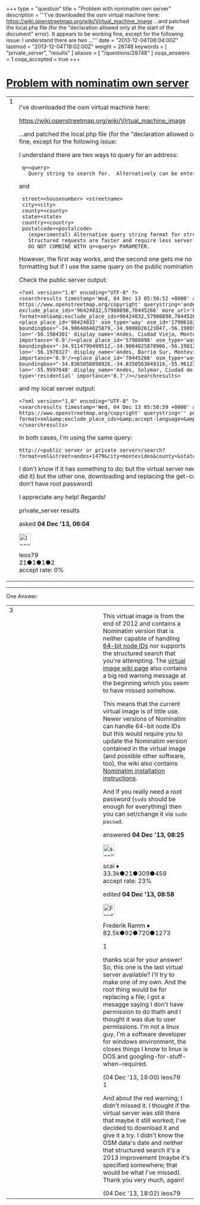 +++
type = "question"
title = "Problem with nominatim own server"
description = '''I&#x27;ve downloaded the osm virtual machine here: https://wiki.openstreetmap.org/wiki/Virtual_machine_image ...and patched the local.php file (for the &quot;declaration allowed only at the start of the document&quot; error). It appears to be working fine, except for the following issue: I understand there are two ...'''
date = "2013-12-04T06:04:00Z"
lastmod = "2013-12-04T18:02:00Z"
weight = 28748
keywords = [ "private_server", "results" ]
aliases = [ "/questions/28748" ]
osqa_answers = 1
osqa_accepted = true
+++

<div class="headNormal">

# [Problem with nominatim own server](/questions/28748/problem-with-nominatim-own-server)

</div>

<div id="main-body">

<div id="askform">

<table id="question-table" style="width:100%;">
<colgroup>
<col style="width: 50%" />
<col style="width: 50%" />
</colgroup>
<tbody>
<tr>
<td style="width: 30px; vertical-align: top"><div class="vote-buttons">
<span id="post-28748-upvote" class="ajax-command post-vote up" rel="nofollow" title="I like this post (click again to cancel)"> </span>
<div id="post-28748-score" class="post-score" title="current number of votes">
1
</div>
<span id="post-28748-downvote" class="ajax-command post-vote down" rel="nofollow" title="I dont like this post (click again to cancel)"> </span> <span id="favorite-mark" class="ajax-command favorite-mark" rel="nofollow" title="mark/unmark this question as favorite (click again to cancel)"> </span>
<div id="favorite-count" class="favorite-count">
&#10;</div>
</div></td>
<td><div id="item-right">
<div class="question-body">
<p>I've downloaded the osm virtual machine here:</p>
<p><a href="https://wiki.openstreetmap.org/wiki/Virtual_machine_image">https://wiki.openstreetmap.org/wiki/Virtual_machine_image</a></p>
<p>...and patched the local.php file (for the "declaration allowed only at the start of the document" error). It appears to be working fine, except for the following issue:</p>
<p>I understand there are two ways to query for an address:</p>
<pre><code> q=&lt;query&gt;
   Query string to search for.  Alternatively can be entered as:</code></pre>
<p>and</p>
<pre><code> street=&lt;housenumber&gt; &lt;streetname&gt;
 city=&lt;city&gt;
 county=&lt;county&gt;
 state=&lt;state&gt;
 country=&lt;country&gt;
 postalcode=&lt;postalcode&gt;
   (experimental) Alternative query string format for structured requests. 
   Structured requests are faster and require less server resources. 
   DO NOT COMBINE WITH q=&lt;query&gt; PARAMETER.</code></pre>
<p>However, the first way works, and the second one gets me no results. I thought it could be a problem with the address formatting but if I use the same query on the public nominatim server (instead of my own) I get results.</p>
<p>Check the public server output:</p>
<pre><code>&lt;?xml version=&quot;1.0&quot; encoding=&quot;UTF-8&quot; ?&gt;
&lt;searchresults timestamp=&#39;Wed, 04 Dec 13 05:50:52 +0000&#39; attribution=&#39;Data ?? OpenStreetMap contributors, ODbL 1.0. https://www.openstreetmap.org/copyright&#39; querystring=&#39;andes 1479, montevideo, montevideo, uruguay&#39; polygon=&#39;false&#39; exclude_place_ids=&#39;96424832,57980898,70445266&#39; more_url=&#39;http://nominatim.openstreetmap.org/search?format=xml&amp;amp;exclude_place_ids=96424832,57980898,70445266&amp;amp;q=andes+1479%2C+montevideo%2C+montevideo%2C+uruguay&#39;&gt;
&lt;place place_id=&#39;96424832&#39; osm_type=&#39;way&#39; osm_id=&#39;179061638&#39; place_rank=&#39;26&#39; boundingbox=&quot;-34.9064064025879,-34.9008026123047,-56.1986999511719,-56.1981239318848&quot; lat=&#39;-34.9035605&#39; lon=&#39;-56.1984301&#39; display_name=&#39;Andes, Ciudad Vieja, Montevideo, 11100, Uruguay&#39; class=&#39;highway&#39; type=&#39;residential&#39; importance=&#39;0.9&#39;/&gt;&lt;place place_id=&#39;57980898&#39; osm_type=&#39;way&#39; osm_id=&#39;78105349&#39; place_rank=&#39;26&#39; boundingbox=&quot;-34.9114799499512,-34.9064025878906,-56.198127746582,-56.1972122192383&quot; lat=&#39;-34.9092104&#39; lon=&#39;-56.1978327&#39; display_name=&#39;Andes, Barrio Sur, Montevideo, 11100, Uruguay&#39; class=&#39;highway&#39; type=&#39;residential&#39; importance=&#39;0.9&#39;/&gt;&lt;place place_id=&#39;70445266&#39; osm_type=&#39;way&#39; osm_id=&#39;112698692&#39; place_rank=&#39;26&#39; boundingbox=&quot;-34.8365058898926,-34.8350563049316,-55.9612350463867,-55.9585113525391&quot; lat=&#39;-34.8357171&#39; lon=&#39;-55.9597648&#39; display_name=&#39;Andes, Solymar, Ciudad de la Costa, Canelones, Uruguay&#39; class=&#39;highway&#39; type=&#39;residential&#39; importance=&#39;0.7&#39;/&gt;&lt;/searchresults&gt;</code></pre>
<p>and my local server output:</p>
<pre><code>&lt;?xml version=&quot;1.0&quot; encoding=&quot;UTF-8&quot; ?&gt;
&lt;searchresults timestamp=&#39;Wed, 04 Dec 13 05:50:59 +0000&#39; attribution=&#39;Data ?? OpenStreetMap contributors, ODbL 1.0. https://www.openstreetmap.org/copyright&#39; querystring=&#39;&#39; polygon=&#39;false&#39; more_url=&#39;http://localhost/nominatim/search?format=xml&amp;amp;exclude_place_ids=&amp;amp;accept-language=&amp;amp;q=&#39;&gt;
&lt;/searchresults&gt;</code></pre>
<p>In both cases, I'm using the same query:</p>
<pre><code>http://&lt;public server or private server&gt;/search?format=xml&amp;street=andes+1479&amp;city=montevideo&amp;county=&amp;state=montevideo&amp;country=uruguay&amp;postalcode=</code></pre>
<p>I don't know if it has something to do; but the virtual server need some minor "corrections" (?); one if to edit the local.php file (I did it) but the other one, downloading and replacing the get-coastlines.sh file, can't did it (can't overwrite existing file, and I don't have root password)</p>
<p>I appreciate any help! Regards!</p>
</div>
<div id="question-tags" class="tags-container tags">
<span class="post-tag tag-link-private_server" rel="tag" title="see questions tagged &#39;private_server&#39;">private_server</span> <span class="post-tag tag-link-results" rel="tag" title="see questions tagged &#39;results&#39;">results</span>
</div>
<div id="question-controls" class="post-controls">
&#10;</div>
<div class="post-update-info-container">
<div class="post-update-info post-update-info-user">
<p>asked <strong>04 Dec '13, 06:04</strong></p>
<img src="https://secure.gravatar.com/avatar/3875f3961eb0b69618914bf29ab6ef45?s=32&amp;d=identicon&amp;r=g" class="gravatar" width="32" height="32" alt="leos79&#39;s gravatar image" />
<p><span>leos79</span><br />
<span class="score" title="21 reputation points">21</span><span title="1 badges"><span class="badge1">●</span><span class="badgecount">1</span></span><span title="1 badges"><span class="silver">●</span><span class="badgecount">1</span></span><span title="2 badges"><span class="bronze">●</span><span class="badgecount">2</span></span><br />
<span class="accept_rate" title="Rate of the user&#39;s accepted answers">accept rate:</span> <span title="leos79 has no accepted answers">0%</span></p>
</div>
</div>
<div id="comments-container-28748" class="comments-container">
&#10;</div>
<div id="comment-tools-28748" class="comment-tools">
&#10;</div>
<div class="clear">
&#10;</div>
<div id="comment-28748-form-container" class="comment-form-container">
&#10;</div>
<div class="clear">
&#10;</div>
</div></td>
</tr>
</tbody>
</table>

------------------------------------------------------------------------

<div class="tabBar">

<span id="sort-top"></span>

<div class="headQuestions">

One Answer:

</div>

</div>

<span id="28750"></span>

<div id="answer-container-28750" class="answer accepted-answer">

<table style="width:100%;">
<colgroup>
<col style="width: 50%" />
<col style="width: 50%" />
</colgroup>
<tbody>
<tr>
<td style="width: 30px; vertical-align: top"><div class="vote-buttons">
<span id="post-28750-upvote" class="ajax-command post-vote up" rel="nofollow" title="I like this post (click again to cancel)"> </span>
<div id="post-28750-score" class="post-score" title="current number of votes">
3
</div>
<span id="post-28750-downvote" class="ajax-command post-vote down" rel="nofollow" title="I dont like this post (click again to cancel)"> </span> <span class="accept-answer on" rel="nofollow" title="leos79 has selected this answer as the correct answer"> </span>
</div></td>
<td><div class="item-right">
<div class="answer-body">
<p>This virtual image is from the end of 2012 and contains a Nominatim version that is neither capable of handling <a href="https://wiki.openstreetmap.org/wiki/64-bit_Identifiers">64-bit node IDs</a> nor supports the structured search that you're attempting. The <a href="https://wiki.openstreetmap.org/wiki/Virtual_machine_image">virtual image wiki page</a> also contains a big red warning message at the beginning which you seem to have missed somehow.</p>
<p>This means that the current virtual image is of little use. Newer versions of Nominatim can handle 64-bit node IDs but this would require you to update the Nominatim version contained in the virtual image (and possible other software, too), the wiki also contains <a href="https://wiki.openstreetmap.org/wiki/Nominatim/Installation">Nominatim installation instructions</a>.</p>
<p>And if you really need a root password (<code>sudo</code> should be enough for everything) then you can set/change it via <code>sudo passwd</code>.</p>
</div>
<div class="answer-controls post-controls">
&#10;</div>
<div class="post-update-info-container">
<div class="post-update-info post-update-info-user">
<p>answered <strong>04 Dec '13, 08:25</strong></p>
<img src="https://secure.gravatar.com/avatar/52d3234f3be58156770e8a91d575bfbd?s=32&amp;d=identicon&amp;r=g" class="gravatar" width="32" height="32" alt="scai&#39;s gravatar image" />
<p><span>scai ♦</span><br />
<span class="score" title="33317 reputation points"><span>33.3k</span></span><span title="21 badges"><span class="badge1">●</span><span class="badgecount">21</span></span><span title="309 badges"><span class="silver">●</span><span class="badgecount">309</span></span><span title="459 badges"><span class="bronze">●</span><span class="badgecount">459</span></span><br />
<span class="accept_rate" title="Rate of the user&#39;s accepted answers">accept rate:</span> <span title="scai has 168 accepted answers">23%</span></p>
</div>
<div class="post-update-info post-update-info-edited">
<p><span> edited <strong>04 Dec '13, 08:58</strong> </span></p>
<img src="https://secure.gravatar.com/avatar/a2b38d937e70ab39d895d17da0dd1ba4?s=32&amp;d=identicon&amp;r=g" class="gravatar" width="32" height="32" alt="Frederik%20Ramm&#39;s gravatar image" />
<p><span>Frederik Ramm ♦</span><br />
<span class="score" title="82494 reputation points"><span>82.5k</span></span><span title="92 badges"><span class="badge1">●</span><span class="badgecount">92</span></span><span title="720 badges"><span class="silver">●</span><span class="badgecount">720</span></span><span title="1273 badges"><span class="bronze">●</span><span class="badgecount">1273</span></span></p>
</div>
</div>
<div id="comments-container-28750" class="comments-container">
<span id="28780"></span>
<div id="comment-28780" class="comment">
<div id="post-28780-score" class="comment-score">
1
</div>
<div class="comment-text">
<p>thanks scai for your answer! So, this one is the last virtual server available? I'll try to make one of my own. And the root thing would be for replacing a file; I got a mesagge saying I don't have permission to do thath and I thought it was due to user permissions. I'm not a linux guy, I'm a software developer for windows environment, the closes things I know to linux is DOS and googling-for-stuff-when-required.</p>
</div>
<div id="comment-28780-info" class="comment-info">
<span class="comment-age">(04 Dec '13, 18:00)</span> <span class="comment-user userinfo">leos79</span>
</div>
</div>
<span id="28781"></span>
<div id="comment-28781" class="comment">
<div id="post-28781-score" class="comment-score">
1
</div>
<div class="comment-text">
<p>And about the red warning; I didn't missed it. I thought if the virtual server was still there that maybe it still worked; I've decided to download it and give it a try. I didn't know the OSM data's date and neither that structured search it's a 2013 improvement (maybe it's specified somewhere; that would be what I've missed). Thank you very much, again!</p>
</div>
<div id="comment-28781-info" class="comment-info">
<span class="comment-age">(04 Dec '13, 18:02)</span> <span class="comment-user userinfo">leos79</span>
</div>
</div>
</div>
<div id="comment-tools-28750" class="comment-tools">
&#10;</div>
<div class="clear">
&#10;</div>
<div id="comment-28750-form-container" class="comment-form-container">
&#10;</div>
<div class="clear">
&#10;</div>
</div></td>
</tr>
</tbody>
</table>

</div>

<div class="paginator-container-left">

</div>

</div>

</div>

